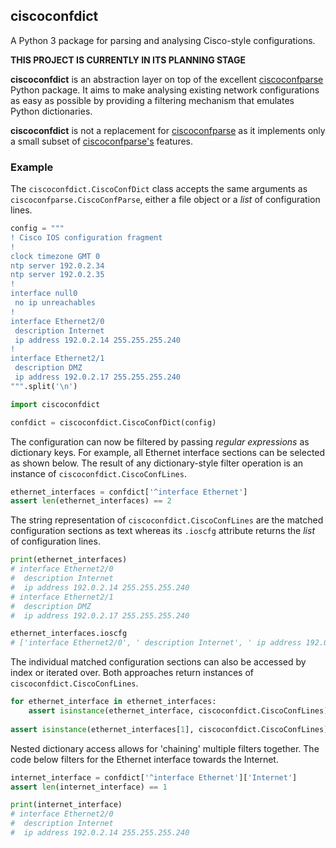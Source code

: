 ## ciscoconfdict

A Python 3 package for parsing and analysing Cisco-style configurations.

**THIS PROJECT IS CURRENTLY IN ITS PLANNING STAGE**

**ciscoconfdict** is an abstraction layer on top of the excellent [ciscoconfparse](https://github.com/mpenning/ciscoconfparse) Python package. 
It aims to make analysing existing network configurations as easy as possible by providing a filtering mechanism that emulates Python
dictionaries. 

**ciscoconfdict** is not a replacement for [ciscoconfparse](https://github.com/mpenning/ciscoconfparse) as it implements 
only a small subset of [ciscoconfparse's](https://github.com/mpenning/ciscoconfparse) features.

### Example

The `ciscoconfdict.CiscoConfDict` class accepts the same arguments as `ciscoconfparse.CiscoConfParse`, either a file object or a *list*
of configuration lines.

```python
config = """
! Cisco IOS configuration fragment
!
clock timezone GMT 0
ntp server 192.0.2.34
ntp server 192.0.2.35
!
interface null0
 no ip unreachables
!
interface Ethernet2/0
 description Internet
 ip address 192.0.2.14 255.255.255.240
!
interface Ethernet2/1
 description DMZ
 ip address 192.0.2.17 255.255.255.240
""".split('\n')

import ciscoconfdict

confdict = ciscoconfdict.CiscoConfDict(config)
```

The configuration can now be filtered by passing *regular expressions* as dictionary keys. For example, all Ethernet interface 
sections can be selected as shown below. The result of any dictionary-style filter operation is an instance of
`ciscoconfdict.CiscoConfLines`.

```python
ethernet_interfaces = confdict['^interface Ethernet']
assert len(ethernet_interfaces) == 2
```

The string representation of `ciscoconfdict.CiscoConfLines` are the matched configuration sections as text whereas 
its `.ioscfg` attribute returns the *list* of configuration lines.

```python
print(ethernet_interfaces)
# interface Ethernet2/0
#  description Internet
#  ip address 192.0.2.14 255.255.255.240
# interface Ethernet2/1
#  description DMZ
#  ip address 192.0.2.17 255.255.255.240

ethernet_interfaces.ioscfg
# ['interface Ethernet2/0', ' description Internet', ' ip address 192.0.2.14 255.255.255.240', ...]
```

The individual matched configuration sections can also be accessed by index or iterated over. Both approaches
return instances of `ciscoconfdict.CiscoConfLines`.

```python
for ethernet_interface in ethernet_interfaces:
    assert isinstance(ethernet_interface, ciscoconfdict.CiscoConfLines)
    
assert isinstance(ethernet_interfaces[1], ciscoconfdict.CiscoConfLines)
```

Nested dictionary access allows for 'chaining' multiple filters together. The code below filters for the Ethernet interface 
towards the Internet.

```python
internet_interface = confdict['^interface Ethernet']['Internet']
assert len(internet_interface) == 1

print(internet_interface)
# interface Ethernet2/0
#  description Internet
#  ip address 192.0.2.14 255.255.255.240
```


